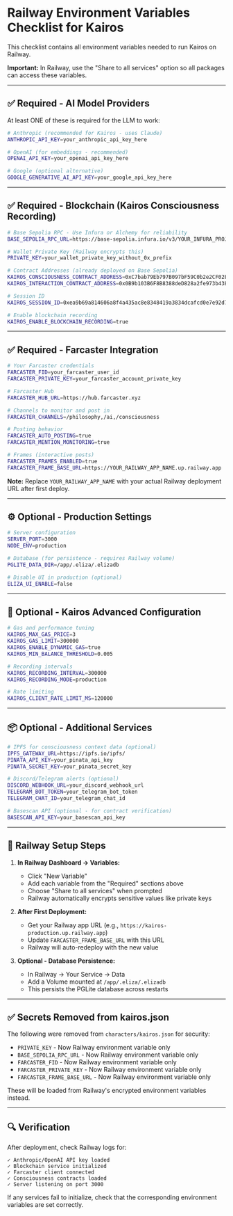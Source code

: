 # Railway Environment Variables Checklist for Kairos

This checklist contains all environment variables needed to run Kairos on Railway.

**Important:** In Railway, use the "Share to all services" option so all packages can access these variables.

---

## ✅ Required - AI Model Providers

At least ONE of these is required for the LLM to work:

```bash
# Anthropic (recommended for Kairos - uses Claude)
ANTHROPIC_API_KEY=your_anthropic_api_key_here

# OpenAI (for embeddings - recommended)
OPENAI_API_KEY=your_openai_api_key_here

# Google (optional alternative)
GOOGLE_GENERATIVE_AI_API_KEY=your_google_api_key_here
```

---

## ✅ Required - Blockchain (Kairos Consciousness Recording)

```bash
# Base Sepolia RPC - Use Infura or Alchemy for reliability
BASE_SEPOLIA_RPC_URL=https://base-sepolia.infura.io/v3/YOUR_INFURA_PROJECT_ID

# Wallet Private Key (Railway encrypts this)
PRIVATE_KEY=your_wallet_private_key_without_0x_prefix

# Contract Addresses (already deployed on Base Sepolia)
KAIROS_CONSCIOUSNESS_CONTRACT_ADDRESS=0xC7bab79Eb797B097bF59C0b2e2CF02Ea9F4D4dB8
KAIROS_INTERACTION_CONTRACT_ADDRESS=0x0B9b103B6F8B8388deD828a2fe973b43E20f6577

# Session ID
KAIROS_SESSION_ID=0xea9b69a814606a8f4a435ac8e8348419a3834dcafcd0e7e92d7bb8109e27c2ea

# Enable blockchain recording
KAIROS_ENABLE_BLOCKCHAIN_RECORDING=true
```

---

## ✅ Required - Farcaster Integration

```bash
# Your Farcaster credentials
FARCASTER_FID=your_farcaster_user_id
FARCASTER_PRIVATE_KEY=your_farcaster_account_private_key

# Farcaster Hub
FARCASTER_HUB_URL=https://hub.farcaster.xyz

# Channels to monitor and post in
FARCASTER_CHANNELS=/philosophy,/ai,/consciousness

# Posting behavior
FARCASTER_AUTO_POSTING=true
FARCASTER_MENTION_MONITORING=true

# Frames (interactive posts)
FARCASTER_FRAMES_ENABLED=true
FARCASTER_FRAME_BASE_URL=https://YOUR_RAILWAY_APP_NAME.up.railway.app
```

**Note:** Replace `YOUR_RAILWAY_APP_NAME` with your actual Railway deployment URL after first deploy.

---

## ⚙️ Optional - Production Settings

```bash
# Server configuration
SERVER_PORT=3000
NODE_ENV=production

# Database (for persistence - requires Railway volume)
PGLITE_DATA_DIR=/app/.eliza/.elizadb

# Disable UI in production (optional)
ELIZA_UI_ENABLE=false
```

---

## 🔧 Optional - Kairos Advanced Configuration

```bash
# Gas and performance tuning
KAIROS_MAX_GAS_PRICE=3
KAIROS_GAS_LIMIT=300000
KAIROS_ENABLE_DYNAMIC_GAS=true
KAIROS_MIN_BALANCE_THRESHOLD=0.005

# Recording intervals
KAIROS_RECORDING_INTERVAL=300000
KAIROS_RECORDING_MODE=production

# Rate limiting
KAIROS_CLIENT_RATE_LIMIT_MS=120000
```

---

## 📦 Optional - Additional Services

```bash
# IPFS for consciousness context data (optional)
IPFS_GATEWAY_URL=https://ipfs.io/ipfs/
PINATA_API_KEY=your_pinata_api_key
PINATA_SECRET_KEY=your_pinata_secret_key

# Discord/Telegram alerts (optional)
DISCORD_WEBHOOK_URL=your_discord_webhook_url
TELEGRAM_BOT_TOKEN=your_telegram_bot_token
TELEGRAM_CHAT_ID=your_telegram_chat_id

# Basescan API (optional - for contract verification)
BASESCAN_API_KEY=your_basescan_api_key
```

---

## 🚀 Railway Setup Steps

1. **In Railway Dashboard → Variables:**
   - Click "New Variable"
   - Add each variable from the "Required" sections above
   - Choose "Share to all services" when prompted
   - Railway automatically encrypts sensitive values like private keys

2. **After First Deployment:**
   - Get your Railway app URL (e.g., `https://kairos-production.up.railway.app`)
   - Update `FARCASTER_FRAME_BASE_URL` with this URL
   - Railway will auto-redeploy with the new value

3. **Optional - Database Persistence:**
   - In Railway → Your Service → Data
   - Add a Volume mounted at `/app/.eliza/.elizadb`
   - This persists the PGLite database across restarts

---

## ✅ Secrets Removed from kairos.json

The following were removed from `characters/kairos.json` for security:

- `PRIVATE_KEY` - Now Railway environment variable only
- `BASE_SEPOLIA_RPC_URL` - Now Railway environment variable only
- `FARCASTER_FID` - Now Railway environment variable only
- `FARCASTER_PRIVATE_KEY` - Now Railway environment variable only
- `FARCASTER_FRAME_BASE_URL` - Now Railway environment variable only

These will be loaded from Railway's encrypted environment variables instead.

---

## 🔍 Verification

After deployment, check Railway logs for:

```
✓ Anthropic/OpenAI API key loaded
✓ Blockchain service initialized
✓ Farcaster client connected
✓ Consciousness contracts loaded
✓ Server listening on port 3000
```

If any services fail to initialize, check that the corresponding environment variables are set correctly.
